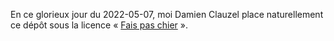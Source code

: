 En ce glorieux jour du 2022-05-07, moi Damien Clauzel place naturellement ce dépôt sous la licence « [Fais pas chier](https://clauzel.eu/FPC/) ».
